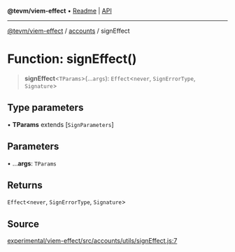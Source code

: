 **@tevm/viem-effect** • [Readme](../../README.md) \| [API](../../modules.md)

***

[@tevm/viem-effect](../../README.md) / [accounts](../README.md) / signEffect

# Function: signEffect()

> **signEffect**\<`TParams`\>(...`args`): `Effect`\<`never`, `SignErrorType`, `Signature`\>

## Type parameters

• **TParams** extends [`SignParameters`]

## Parameters

• ...**args**: `TParams`

## Returns

`Effect`\<`never`, `SignErrorType`, `Signature`\>

## Source

[experimental/viem-effect/src/accounts/utils/signEffect.js:7](https://github.com/evmts/tevm-monorepo/blob/main/experimental/viem-effect/src/accounts/utils/signEffect.js#L7)
